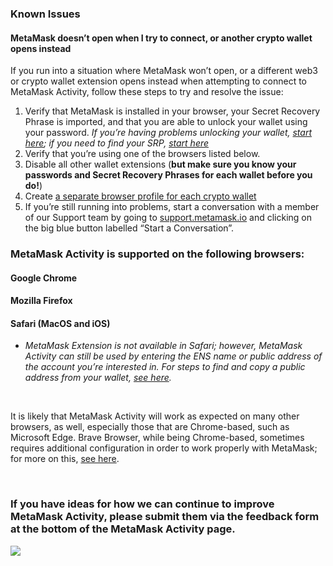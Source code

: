 ### Known Issues


#### MetaMask doesn’t open when I try to connect, or another crypto wallet opens instead


If you run into a situation where MetaMask won’t open, or a different web3 or crypto wallet extension opens instead when attempting to connect to MetaMask Activity, follow these steps to try and resolve the issue:


1. Verify that MetaMask is installed in your browser, your Secret Recovery Phrase is imported, and that you are able to unlock your wallet using your password. *If you’re having problems unlocking your wallet, [start here](https://support.metamask.io/hc/en-us/articles/4405451730331); if you need to find your SRP, [start here](https://support.metamask.io/hc/en-us/articles/13112366068251)*
2. Verify that you’re using one of the browsers listed below.
3. Disable all other wallet extensions (**but make sure you know your passwords and Secret Recovery Phrases for each wallet before you do!**)
4. Create [a separate browser profile for each crypto wallet](https://support.metamask.io/hc/en-us/articles/12174759849371-How-to-use-multiple-MetaMask-wallets)
5. If you’re still running into problems, start a conversation with a member of our Support team by going to [support.metamask.io](https://support.metamask.io) and clicking on the big blue button labelled “Start a Conversation”.


### MetaMask Activity is supported on the following browsers:


#### Google Chrome


#### Mozilla Firefox


#### Safari (MacOS and iOS)


* *MetaMask Extension is not available in Safari; however, MetaMask Activity can still be used by entering the ENS name or public address of the account you’re interested in. For steps to find and copy a public address from your wallet,* [*see here*](https://support.metamask.io/hc/en-us/articles/360015289512)*.*


 


It is likely that MetaMask Activity will work as expected on many other browsers, as well, especially those that are Chrome-based, such as Microsoft Edge. Brave Browser, while being Chrome-based, sometimes requires additional configuration in order to work properly with MetaMask; for more on this, [see here](https://support.metamask.io/hc/en-us/articles/360038596792). 


 


### If you have ideas for how we can continue to improve MetaMask Activity, please submit them via the feedback form at the bottom of the MetaMask Activity page.


![](https://support.metamask.io/hc/article_attachments/13754729783707)

